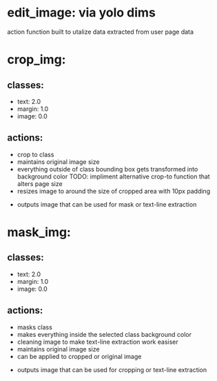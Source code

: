 # edit_image: via yolo dims

action function built to utalize data extracted from user page data

# crop_img:
## classes: 
- text: 2.0
- margin: 1.0
- image: 0.0

## actions:
- crop to class
- maintains original image size
- everything outside of class bounding box gets transformed into background color
TODO: impliment alternative crop-to function that alters page size
- resizes image to around the size of cropped area with 10px padding
* outputs image that can be used for mask or text-line extraction

# mask_img:
## classes: 
- text: 2.0
- margin: 1.0
- image: 0.0

## actions: 
- masks class
- makes everything inside the selected class background color
- cleaning image to make text-line extraction work easiser
- maintains original image size
- can be applied to cropped or original image
* outputs image that can be used for cropping or text-line extraction